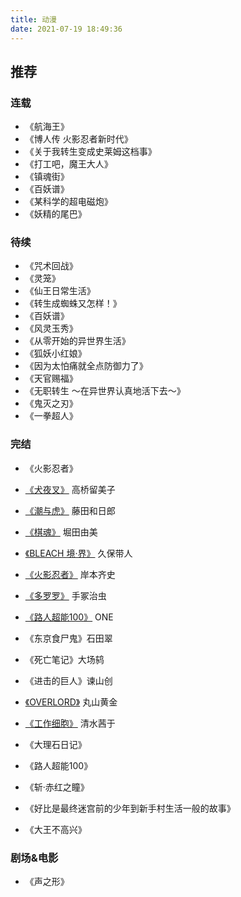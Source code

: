 ```yaml
---
title: 动漫
date: 2021-07-19 18:49:36
---
```


## 推荐

### 连载
- 《航海王》
- 《博人传 火影忍者新时代》
- 《关于我转生变成史莱姆这档事》
- 《打工吧，魔王大人》
- 《镇魂街》
- 《百妖谱》
- 《某科学的超电磁炮》
- 《妖精的尾巴》

### 待续

- 《咒术回战》
- 《灵笼》
- 《仙王日常生活》
- 《转生成蜘蛛又怎样！》
- 《百妖谱》
- 《风灵玉秀》
- 《从零开始的异世界生活》
- 《狐妖小红娘》
- 《因为太怕痛就全点防御力了》
- 《天官赐福》
- 《无职转生 ～在异世界认真地活下去～》
- 《鬼灭之刃》
- 《一拳超人》


### 完结
- 《火影忍者》
- [《犬夜叉》](https://so.youku.com/search_video/q_犬夜叉?searchfrom=1) 高桥留美子
- [《潮与虎》](https://v.youku.com/v_show/id_XMTI3NjM2MjcyMA==.html?spm=a2h0c.8166622.PhoneSokuProgram_1.dtitle&s=58f52458197611e5b432) 藤田和日郎
- [《棋魂》](https://v.youku.com/v_show/id_XNjYxNDYyNDg0.html?spm=a2h0c.8166622.PhoneSokuProgram_1.dtitle&s=cc006556962411de83b1) 堀田由美
- [《BLEACH 境·界》](https://so.youku.com/search_video/q_BLEACH%20境·界?searchfrom=1) 久保带人
- [《火影忍者》](https://so.youku.com/search_video/q_火影忍者?searchfrom=1)  岸本齐史
- [《多罗罗》](https://www.bilibili.com/bangumi/play/ss26146/?from=search&seid=13207295107341604227) 手冢治虫
- [《路人超能100》](https://search.bilibili.com/bangumi?keyword=路人超能100) ONE
- 《东京食尸鬼》石田翠
- 《死亡笔记》大场鸫
- 《进击的巨人》谏山创
- [《OVERLORD》](https://search.bilibili.com/bangumi?keyword=OVERLORD) 丸山黄金
- [《工作细胞》](https://search.bilibili.com/bangumi?keyword=工作细胞) 清水茜于

- 《大理石日记》
- 《路人超能100》
- 《斩·赤红之瞳》
- 《好比是最终迷宫前的少年到新手村生活一般的故事》
- 《大王不高兴》


### 剧场&电影

- 《声之形》

